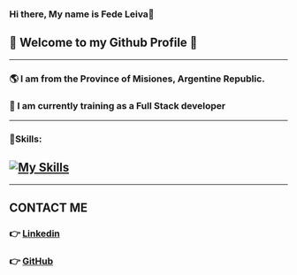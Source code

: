 ### Hi there, My name is Fede Leiva👋

## 👾 Welcome to my Github Profile 👾  
-------------------------------------------------------------------------------------

### 🌎 I am from the Province of Misiones, Argentine Republic.



### 📘 I am currently training as a **Full Stack developer**
----------------------------------------------------------------------------------------


### 🚀**Skills**:    


 [![My Skills](https://skillicons.dev/icons?i=html,css,java,spring,mysql,postman&theme=light)](https://skillicons.dev)
------------------------------------------------------------------------------------------------------

---------------------------------------------------------------------------------------------------------
## CONTACT ME

 ### 👉 [**Linkedin**](www.linkedin.com/in/fedelei)
### 👉 [**GitHub**](www.github.com/fedelei)
